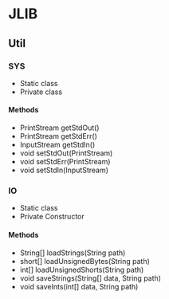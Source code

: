 # JLIB
## Util
### SYS
- Static class
- Private class
#### Methods
- PrintStream getStdOut()
- PrintStream getStdErr()
- InputStream getStdIn()
- void setStdOut(PrintStream)
- void setStdErr(PrintStream)
- void setStdIn(InputStream)

### IO
- Static class
- Private Constructor
#### Methods
- String[] loadStrings(String path)
- short[] loadUnsignedBytes(String path)
- int[] loadUnsignedShorts(String path)
- void saveStrings(String[] data, String path)
- void saveInts(int[] data, String path)
